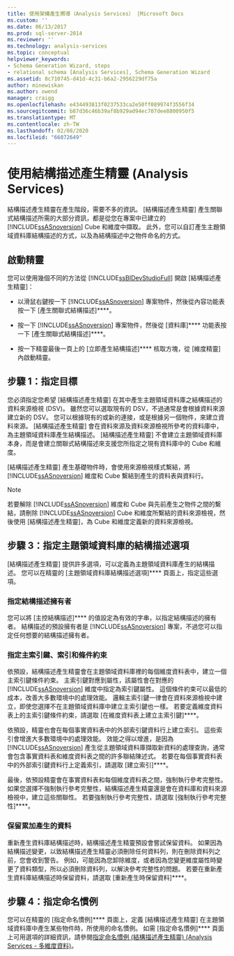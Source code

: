 ```yaml
---
title: 使用架構產生嚮導（Analysis Services） |Microsoft Docs
ms.custom: ''
ms.date: 06/13/2017
ms.prod: sql-server-2014
ms.reviewer: ''
ms.technology: analysis-services
ms.topic: conceptual
helpviewer_keywords:
- Schema Generation Wizard, steps
- relational schema [Analysis Services], Schema Generation Wizard
ms.assetid: 8c710745-d41d-4c31-b6a2-2956229df75a
author: minewiskan
ms.author: owend
manager: craigg
ms.openlocfilehash: e434493813f0237533ca2e50ff089974f3556f34
ms.sourcegitcommit: b87d36c46b39af8b929ad94ec707dee8800950f5
ms.translationtype: MT
ms.contentlocale: zh-TW
ms.lasthandoff: 02/08/2020
ms.locfileid: "66072649"
---
```

# <a name="use-the-schema-generation-wizard-analysis-services"></a>使用結構描述產生精靈 (Analysis Services)
  結構描述產生精靈在產生階段，需要不多的資訊。 [結構描述產生精靈] 產生關聯式結構描述所需的大部分資訊，都是從您在專案中已建立的 [!INCLUDE[ssASnoversion](../../includes/ssasnoversion-md.md)] Cube 和維度中擷取。 此外，您可以自訂產生主題領域資料庫結構描述的方式，以及為結構描述中之物件命名的方式。  
  
## <a name="start-the-wizard"></a>啟動精靈  
 您可以使用幾個不同的方法從 [!INCLUDE[ssBIDevStudioFull](../../includes/ssbidevstudiofull-md.md)] 開啟 [結構描述產生精靈]：  
  
-   以滑鼠右鍵按一下 [!INCLUDE[ssASnoversion](../../includes/ssasnoversion-md.md)] 專案物件，然後從內容功能表按一下 [產生關聯式結構描述]****。  
  
-   按一下 [!INCLUDE[ssASnoversion](../../includes/ssasnoversion-md.md)] 專案物件，然後從 [資料庫]**** 功能表按一下 [產生關聯式結構描述]****。  
  
-   按一下精靈最後一頁上的 [立即產生結構描述]**** 核取方塊，從 [維度精靈] 內啟動精靈。  
  
## <a name="step-1-specify-targets"></a>步驟 1：指定目標  
 您必須指定您希望 [結構描述產生精靈] 在其中產生主題領域資料庫之結構描述的資料來源檢視 (DSV)。 雖然您可以選取現有的 DSV，不過通常是會根據資料來源建立新的 DSV。 您可以根據現有的或新的連接，或是根據另一個物件，來建立資料來源。 [結構描述產生精靈] 會在資料來源及資料來源檢視所參考的資料庫中，為主題領域資料庫產生結構描述。 [結構描述產生精靈] 不會建立主題領域資料庫本身，而是會建立關聯式結構描述來支援您所指定之現有資料庫中的 Cube 和維度。  
  
 [結構描述產生精靈] 產生基礎物件時，會使用來源檢視樣式繫結，將 [!INCLUDE[ssASnoversion](../../includes/ssasnoversion-md.md)] 維度和 Cube 繫結到產生的資料表與資料行。  
  
> [!NOTE]  
>  若要解除 [!INCLUDE[ssASnoversion](../../includes/ssasnoversion-md.md)] 維度和 Cube 與先前產生之物件之間的繫結，請刪除 [!INCLUDE[ssASnoversion](../../includes/ssasnoversion-md.md)] Cube 和維度所繫結的資料來源檢視，然後使用 [結構描述產生精靈]，為 Cube 和維度定義新的資料來源檢視。  
  
## <a name="step-3-specify-schema-options-for-the-subject-area-database"></a>步驟 3：指定主題領域資料庫的結構描述選項  
 [結構描述產生精靈] 提供許多選項，可以定義為主題領域資料庫產生的結構描述。 您可以在精靈的 [主題領域資料庫結構描述選項]**** 頁面上，指定這些選項。  
  
### <a name="specifying-the-schema-owner"></a>指定結構描述擁有者  
 您可以將 [主控結構描述]**** 的值設定為有效的字串，以指定結構描述的擁有者。 結構描述的預設擁有者是 [!INCLUDE[ssASnoversion](../../includes/ssasnoversion-md.md)] 專案，不過您可以指定任何想要的結構描述擁有者。  
  
### <a name="specifying-primary-keys-indexes-and-constraints"></a>指定主索引鍵、索引和條件約束  
 依預設，結構描述產生精靈會在主題領域資料庫裡的每個維度資料表中，建立一個主索引鍵條件約束。 主索引鍵對應到屬性，該屬性會在對應的 [!INCLUDE[ssASnoversion](../../includes/ssasnoversion-md.md)] 維度中指定為索引鍵屬性。 這個條件約束可以最低的成本，改善大多數環境中的處理效能。 邏輯主索引鍵一律會在資料來源檢視中建立，即使您選擇不在主題領域資料庫中建立主索引鍵也一樣。 若要定義維度資料表上的主索引鍵條件約束，請選取 [在維度資料表上建立主索引鍵]****。  
  
 依預設，精靈也會在每個事實資料表中的外部索引鍵資料行上建立索引。 這些索引會增進大多數環境中的處理效能。 效能之得以增進，是因為 [!INCLUDE[ssASnoversion](../../includes/ssasnoversion-md.md)] 產生從主題領域資料庫擷取新資料的處理查詢，通常會包含事實資料表和維度資料表之間的許多聯結陳述式。 若要在每個事實資料表中的外部索引鍵資料行上定義索引，請選取 [建立索引]****。  
  
 最後，依預設精靈會在事實資料表和每個維度資料表之間，強制執行參考完整性。 如果您選擇不強制執行參考完整性，結構描述產生精靈還是會在資料庫和資料來源檢視中，建立這些關聯性。 若要強制執行參考完整性，請選取 [強制執行參考完整性]****。  
  
### <a name="preserving-data-for-incremental-generation"></a>保留累加產生的資料  
 重新產生資料庫結構描述時，結構描述產生精靈預設會嘗試保留資料。 如果因為結構描述變更，以致結構描述產生精靈必須刪除任何資料列，則在刪除資料列之前，您會收到警告。 例如，可能因為您卸除維度，或者因為您變更維度屬性時變更了資料類型，所以必須刪除資料列，以解決參考完整性的問題。 若要在重新產生資料庫結構描述時保留資料，請選取 [重新產生時保留資料]****。  
  
## <a name="step-4-specify-naming-conventions"></a>步驟 4：指定命名慣例  
 您可以在精靈的 [指定命名慣例]**** 頁面上，定義 [結構描述產生精靈] 在主題領域資料庫中產生某些物件時，所使用的命名慣例。 如需 [指定命名慣例]**** 頁面上可用選項的詳細資訊，請參閱[指定命名慣例 &#40;結構描述產生精靈&#41; &#40;Analysis Services - 多維度資料&#41;](../specify-naming-conventions-schema-generation-analysis-services-multidimensional-data.md)。  
  
  
